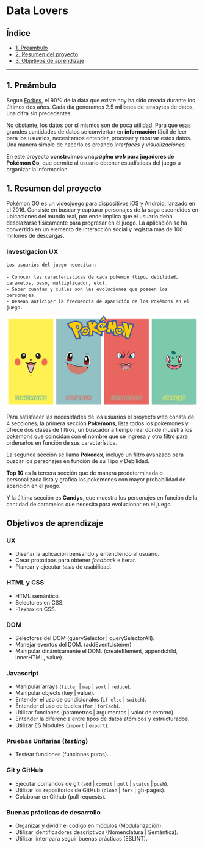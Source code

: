 # Data Lovers

## Índice

* [1. Preámbulo](#1-preámbulo)
* [2. Resumen del proyecto](#2-resumen-del-proyecto)
* [3. Objetivos de aprendizaje](#3-objetivos-de-aprendizaje)

***

## 1. Preámbulo

  Según [Forbes](https://www.forbes.com/sites/bernardmarr/2018/05/21/how-much-data-do-we-create-every-day-the-mind-blowing-stats-everyone-should-read), el 90% de la data que existe hoy ha sido creada durante los últimos dos años. Cada día generamos 2.5 millones de terabytes de datos, una cifra sin precedentes.

  No obstante, los datos por sí mismos son de poca utilidad. Para que esas grandes cantidades de datos se conviertan en **información** fácil de leer para los usuarios, necesitamos entender, procesar y mostrar estos datos. Una manera simple de hacerlo es creando _interfaces_ y _visualizaciones_.

  En este proyecto **construimos una _página web_ para jugadores de Pokémon Go**, que permite al usuario obtener estadísticas del juego u organizar la informacion. 

## 1. Resumen del proyecto

 Pokémon GO es un videojuego para dispositivos iOS y Android, lanzado en el 2016. Consiste en buscar y capturar personajes de la saga escondidos en ubicaciones del mundo real, por ende implica que el usuario deba desplazarse físicamente para progresar en el juego. La aplicación se ha convertido en un elemento de interacción social y registra mas de 100 millones de descargas.

### Investigacion UX
 
    Los usuarios del juego necesitan:
     
    - Conocer las caracteristicas de cada pokemon (tipo, debilidad, caramelos, peso, multiplicador, etc).
    - Saber cuántas y cuáles son las evoluciones que poseen los personajes.
    - Desean anticipar la frecuencia de aparición de los Pokémons en el juego.

  ![Pokemon](/src/img/final.png "Resultado Final")

  Para satisfacer las necesidades de los usuarios el proyecto web consta de 4 secciones, la primera sección **Pokemons**, lista todos los pokemones y ofrece dos clases de filtros, un buscador a tiempo real donde muestra los pokemons que coincidan con el nombre que se ingresa y otro filtro para ordenarlos en función de sus característica.

  La segunda sección se llama **Pokedex**, incluye un filtro avanzado para buscar los personajes en función de su Tipo y Debilidad.

  **Top 10** es la tercera sección que de manera predeterminada o personalizada lista y grafica los pokemones con mayor probabilidad de aparición en el juego.

  Y la última sección es **Candys**, que muestra los personajes en función de la cantidad de caramelos que necesita para evolucionar en el juego.
     
## Objetivos de aprendizaje

### UX

- Diseñar la aplicación pensando y entendiendo al usuario.
- Crear prototipos para obtener _feedback_ e iterar.
- Planear y ejecutar _tests_ de usabilidad.

### HTML y CSS

- HTML semántico.
- Selectores en CSS.
- `Flexbox` en CSS.

### DOM

- Selectores del DOM (querySelector | querySelectorAll).
- Manejar eventos del DOM. (addEventListener)
- Manipular dinámicamente el DOM. (createElement, appendchild, innerHTML, value)

### Javascript

- Manipular arrays (`filter` | `map` | `sort` | `reduce`).
- Manipular objects (key | value).
- Entender el uso de condicionales (`if-else` | `switch`).
- Entender el uso de bucles (`for` | `forEach`).
- Utilizar funciones (parámetros | argumentos | valor de retorno).
- Entender la diferencia entre tipos de datos atómicos y estructurados.
- Utilizar ES Modules (`import` | `export`).

### Pruebas Unitarias (_testing_)

- Testear funciones (funciones puras).

### Git y GitHub

- Ejecutar comandos de git (`add` | `commit` | `pull` | `status` | `push`).
- Utilizar los repositorios de GitHub (`clone` | `fork` | gh-pages).
- Colaborar en Github (pull requests).

### Buenas prácticas de desarrollo

- Organizar y dividir el código en módulos (Modularización).
- Utilizar identificadores descriptivos (Nomenclatura | Semántica).
- Utilizar linter para seguir buenas prácticas (ESLINT).

     
